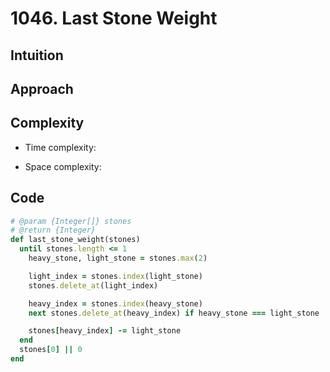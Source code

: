 # 1046. Last Stone Weight

## Intuition

## Approach
<!-- Describe your approach to solving the problem. -->

## Complexity

- Time complexity:
<!-- Add your time complexity here, e.g. $$O(n)$$ -->

- Space complexity:
<!-- Add your space complexity here, e.g. $$O(n)$$ -->

## Code

```ruby
# @param {Integer[]} stones
# @return {Integer}
def last_stone_weight(stones)
  until stones.length <= 1
    heavy_stone, light_stone = stones.max(2)

    light_index = stones.index(light_stone)
    stones.delete_at(light_index)

    heavy_index = stones.index(heavy_stone)    
    next stones.delete_at(heavy_index) if heavy_stone === light_stone

    stones[heavy_index] -= light_stone
  end
  stones[0] || 0
end
```
